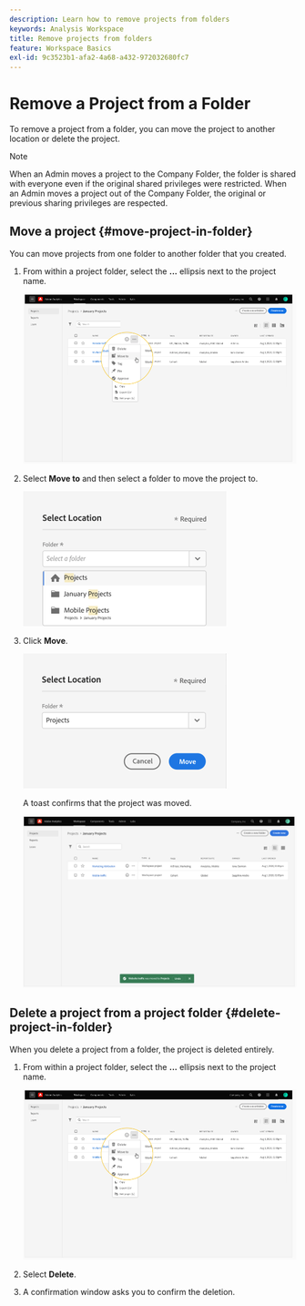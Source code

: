 ```yaml
---
description: Learn how to remove projects from folders
keywords: Analysis Workspace
title: Remove projects from folders
feature: Workspace Basics
exl-id: 9c3523b1-afa2-4a68-a432-972032680fc7
---
```

# Remove a Project from a Folder

To remove a project from a folder, you can move the project to another location or delete the project.

>[!NOTE]
>
>When an Admin moves a project to the Company Folder, the folder is shared with everyone even if the original shared privileges were restricted. When an Admin moves a project out of the Company Folder, the original or previous sharing privileges are respected.

## Move a project {#move-project-in-folder}

You can move projects from one folder to another folder that you created.

1.  From within a project folder, select the **...** ellipsis next to the project name.

    ![](/help/analysis-workspace/build-workspace-project/assets/move1.png)

1.  Select **Move to** and then select a folder to move the project to.

    ![](/help/analysis-workspace/build-workspace-project/assets/move-select-location.png)

1.  Click **Move**.

    ![](/help/analysis-workspace/build-workspace-project/assets/move-click-move.png)

    A toast confirms that the project was moved.

    ![](/help/analysis-workspace/build-workspace-project/assets/move-project-moved.png)

## Delete a project from a project folder {#delete-project-in-folder}

When you delete a project from a folder, the project is deleted entirely.

1.  From within a project folder, select the **...** ellipsis next to the project name.

    ![](/help/analysis-workspace/build-workspace-project/assets/move1.png)

1.  Select **Delete**.

1.  A confirmation window asks you to confirm the deletion.
